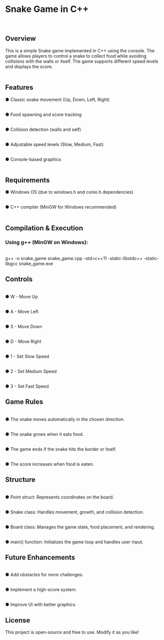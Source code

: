 <h1>Snake Game in C++</h1>
<br>

<h2>Overview</h2>

This is a simple Snake game implemented in C++ using the console. The game allows players to control a snake to collect food while avoiding collisions with the walls or itself. The game supports different speed levels and displays the score.
<br><br>
<h2>Features</h2>

● Classic snake movement (Up, Down, Left, Right)

<br>● Food spawning and score tracking

<br>● Collision detection (walls and self)

<br>● Adjustable speed levels (Slow, Medium, Fast)

<br>● Console-based graphics
<br><br>
<h2>Requirements</h2>

● Windows OS (due to windows.h and conio.h dependencies)

<br>● C++ compiler (MinGW for Windows recommended)
<br><br>
<h2>Compilation & Execution</h2>

<h3>Using g++ (MinGW on Windows):</h3>

 <br>g++ -o snake_game snake_game.cpp -std=c++11 -static-libstdc++ -static-libgcc
 snake_game.exe
<br>
<h2>Controls</h2>

<br>● W - Move Up

<br>● A - Move Left

<br>● S - Move Down

<br>● D - Move Right

<br>● 1 - Set Slow Speed

<br>● 2 - Set Medium Speed

<br>● 3 - Set Fast Speed
<br>
<h2>Game Rules</h2>

<br>● The snake moves automatically in the chosen direction.

<br>● The snake grows when it eats food.

<br>● The game ends if the snake hits the border or itself.

<br>● The score increases when food is eaten.
<br>
<h2>Structure</h2>

<br>● Point struct: Represents coordinates on the board.

<br>● Snake class: Handles movement, growth, and collision detection.

<br>● Board class: Manages the game state, food placement, and rendering.

<br>● main() function: Initializes the game loop and handles user input.
<br>
<h2>Future Enhancements</h2>

<br>● Add obstacles for more challenges.

<br>● Implement a high-score system.

<br>● Improve UI with better graphics.
<br>
<h2>License</h2>

This project is open-source and free to use. Modify it as you like!
